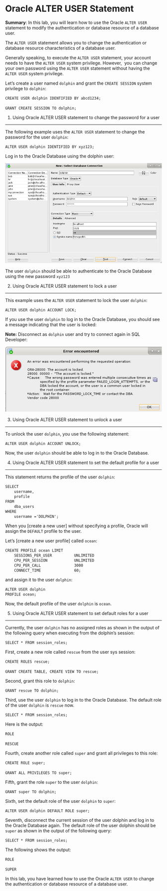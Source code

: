 # Oracle ALTER USER Statement

**Summary**: In this lab, you will learn how to use the Oracle `ALTER USER` statement to modify the authentication or database resource of a database user.

The `ALTER USER` statement allows you to change the authentication or database resource characteristics of a database user.

Generally speaking, to execute the `ALTER USER` statement, your account needs to have the `ALTER USER` system privilege. However,  you can change your own password using the `ALTER USER` statement without having the `ALTER USER` system privilege.

Let’s create a user named `dolphin` and grant the `CREATE SESSION` system privilege to `dolphin`:

```
CREATE USER dolphin IDENTIFIED BY abcd1234;

GRANT CREATE SESSION TO dolphin;

```


1) Using Oracle ALTER USER statement to change the password for a user
----------------------------------------------------------------------

The following example uses the `ALTER USER` statement to change the password for the user `dolphin`:

```
ALTER USER dolphin IDENTIFIED BY xyz123;

```


Log in to the Oracle Database using the dolphin user:

![](./images/14.png)


The user `dolphin` should be able to authenticate to the Oracle Database using the new password `xyz123`

2) Using Oracle ALTER USER statement to lock a user
----------------------------------------------------------

This example uses the `ALTER USER` statement to lock the user `dolphin`:

```
ALTER USER dolphin ACCOUNT LOCK;

```


If you use the user `dolphin` to log in to the Oracle Database, you should see a message indicating that the user is locked:

**Note:** Disconnect as `dolphin` user and try to connect again in SQL Developer:

![](./images/15.png)


3) Using Oracle ALTER USER statement to unlock a user
-----------------------------------------------------

To unlock the user `dolphin`, you use the following statement:

```
ALTER USER dolphin ACCOUNT UNLOCK;

```


Now, the user `dolphin` should be able to log in to the Oracle Database.


4) Using Oracle ALTER USER statement to set the default profile for a user
--------------------------------------------------------------------------

This statement returns the profile of the user `dolphin`:

```
SELECT 
    username, 
    profile 
FROM
    dba_users 
WHERE 
    username ='DOLPHIN';

```


When you [create a new user] without specifying a profile, Oracle will assign the `DEFAULT` profile to the user.

Let’s [create a new user profile] called `ocean`:

```
CREATE PROFILE ocean LIMIT
    SESSIONS_PER_USER          UNLIMITED 
    CPU_PER_SESSION            UNLIMITED 
    CPU_PER_CALL               3000 
    CONNECT_TIME               60;

```


and assign it to the user `dolphin`:

```
ALTER USER dolphin
PROFILE ocean;
```


Now, the default profile of the user `dolphin` is `ocean`.

5) Using Oracle ALTER USER statement to set default roles for a user
--------------------------------------------------------------------

Currently, the user `dolphin` has no assigned roles as shown in the output of the following query when executing from the dolphin’s session:

```
SELECT * FROM session_roles;
```


First, create a new role called `rescue` from the user sys session:

```
CREATE ROLES rescue;

GRANT CREATE TABLE, CREATE VIEW TO rescue;
```


Second, grant this role to `dolphin`:

```
GRANT rescue TO dolphin;
```


Third, use the user `dolphin` to log in to the Oracle Database. The default role of the user `dolphin` is `rescue` now.

```
SELECT * FROM session_roles;
```


Here is the output:

```
ROLE

RESCUE    

```


Fourth, create another role called `super` and grant all privileges to this role:

```
CREATE ROLE super;

GRANT ALL PRIVILEGES TO super;
```


Fifth, grant the role `super` to the user `dolphin`:

```
GRANT super TO dolphin;
```


Sixth, set the default role of the user `dolphin` to `super`:

```
ALTER USER dolphin DEFAULT ROLE super;
```


Seventh, disconnect the current session of the user dolphin and log in to the Oracle Database again. The default role of the user dolphin should be `super` as shown in the output of the following query:

```
SELECT * FROM session_roles;
```


The following shows the output:

```
ROLE

SUPER

```


In this lab, you have learned how to use the Oracle `ALTER USER` to change the authentication or database resource of a database user.
